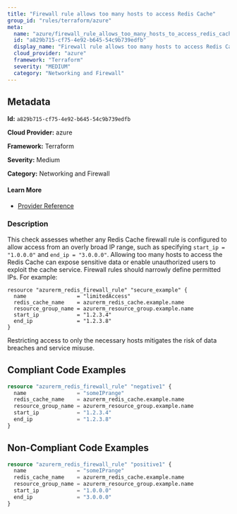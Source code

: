 ```yaml
---
title: "Firewall rule allows too many hosts to access Redis Cache"
group_id: "rules/terraform/azure"
meta:
  name: "azure/firewall_rule_allows_too_many_hosts_to_access_redis_cache"
  id: "a829b715-cf75-4e92-b645-54c9b739edfb"
  display_name: "Firewall rule allows too many hosts to access Redis Cache"
  cloud_provider: "azure"
  framework: "Terraform"
  severity: "MEDIUM"
  category: "Networking and Firewall"
---
```

## Metadata

**Id:** `a829b715-cf75-4e92-b645-54c9b739edfb`

**Cloud Provider:** azure

**Framework:** Terraform

**Severity:** Medium

**Category:** Networking and Firewall

#### Learn More

 - [Provider Reference](https://registry.terraform.io/providers/hashicorp/azurerm/latest/docs/resources/redis_firewall_rule)

### Description

 This check assesses whether any Redis Cache firewall rule is configured to allow access from an overly broad IP range, such as specifying `start_ip = "1.0.0.0"` and `end_ip = "3.0.0.0"`. Allowing too many hosts to access the Redis Cache can expose sensitive data or enable unauthorized users to exploit the cache service. Firewall rules should narrowly define permitted IPs. For example:

```
resource "azurerm_redis_firewall_rule" "secure_example" {
  name                = "limitedAccess"
  redis_cache_name    = azurerm_redis_cache.example.name
  resource_group_name = azurerm_resource_group.example.name
  start_ip            = "1.2.3.4"
  end_ip              = "1.2.3.8"
}
```

Restricting access to only the necessary hosts mitigates the risk of data breaches and service misuse.


## Compliant Code Examples
```tf
resource "azurerm_redis_firewall_rule" "negative1" {
  name                = "someIPrange"
  redis_cache_name    = azurerm_redis_cache.example.name
  resource_group_name = azurerm_resource_group.example.name
  start_ip            = "1.2.3.4"
  end_ip              = "1.2.3.8"
}
```
## Non-Compliant Code Examples
```tf
resource "azurerm_redis_firewall_rule" "positive1" {
  name                = "someIPrange"
  redis_cache_name    = azurerm_redis_cache.example.name
  resource_group_name = azurerm_resource_group.example.name
  start_ip            = "1.0.0.0"
  end_ip              = "3.0.0.0"
}
```
